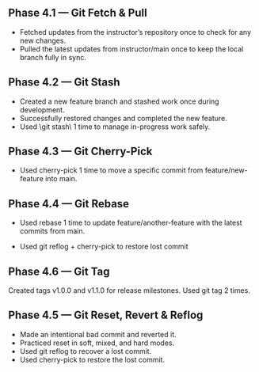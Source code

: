 ## Phase 4.1 — Git Fetch & Pull
- Fetched updates from the instructor’s repository once to check for any new changes.
- Pulled the latest updates from instructor/main once to keep the local branch fully in sync.
## Phase 4.2 — Git Stash
- Created a new feature branch and stashed work once during development.
- Successfully restored changes and completed the new feature.
- Used \git stash\ 1 time to manage in-progress work safely.

## Phase 4.3 — Git Cherry-Pick
- Used cherry-pick 1 time to move a specific commit from feature/new-feature into main.

## Phase 4.4 — Git Rebase
- Used rebase 1 time to update feature/another-feature with the latest commits from main.

- Used git reflog + cherry-pick to restore lost commit
## Phase 4.6 — Git Tag
Created tags v1.0.0 and v1.1.0 for release milestones.
Used git tag 2 times.

## Phase 4.5 — Git Reset, Revert & Reflog
- Made an intentional bad commit and reverted it.
- Practiced reset in soft, mixed, and hard modes.
- Used git reflog to recover a lost commit.
- Used cherry-pick to restore the lost commit.

